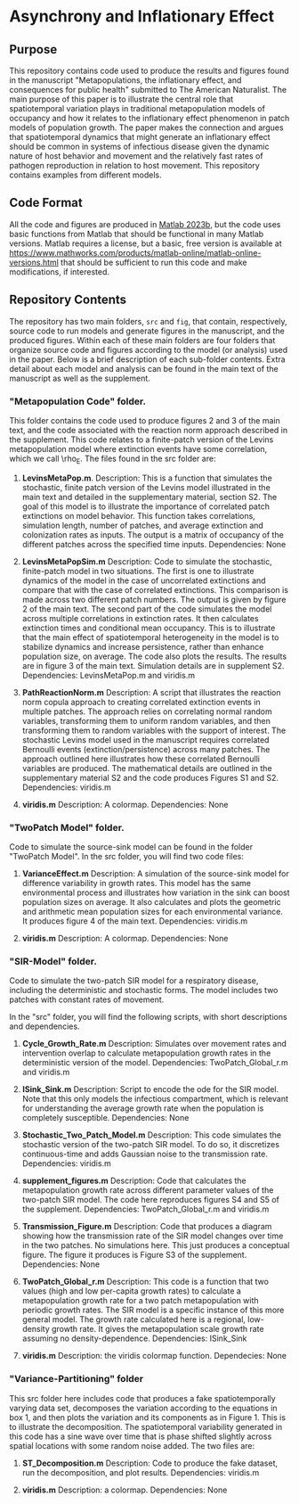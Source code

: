 # Asynchrony and Inflationary Effect
## Purpose
This repository contains code used to produce the results and figures found in the manuscript "Metapopulations, the inflationary effect, and consequences for public health" submitted to The American Naturalist. The main purpose of this paper is to illustrate the central role that spatiotemporal variation plays in traditional metapopulation models of occupancy and how it relates to the inflationary effect phenomenon in patch models of population growth. The paper makes the connection and argues that spatiotemporal dynamics that might generate an inflationary effect should be common in systems of infectious disease given the dynamic nature of host behavior and movement and the relatively fast rates of pathogen reproduction in relation to host movement. This repository contains examples from different models. 

## Code Format
All the code and figures are produced in [Matlab 2023b](https://www.mathworks.com/products/new_products/release2023b.html), but the code uses basic functions from Matlab that should be functional in many Matlab versions. Matlab requires a license, but a basic, free version is available at https://www.mathworks.com/products/matlab-online/matlab-online-versions.html that should be sufficient to run this code and make modifications, if interested.

## Repository Contents
The repository has two main folders, `src` and `fig`, that contain, respectively, source code to run models and generate figures in the manuscript, and the produced figures. Within each of these main folders are four folders that organize source code and figures according to the model (or analysis) used in the paper. Below is a brief description of each sub-folder contents. Extra detail about each model and analysis can be found in the main text of the manuscript as well as the supplement. 

### "Metapopulation Code" folder. 
This folder contains the code used to produce figures 2 and 3 of the main text, and the code associated with the reaction norm approach described in the supplement. This code relates to a finite-patch version of the Levins metapopulation model where extinction events have some correlation, which we call \rho<sub>E</sub>. The files found in the src folder are:

1. **LevinsMetaPop.m**. 
Description: This is a function that simulates the stochastic, finite patch version of the Levins model illustrated in the main text and detailed in the supplementary material, section S2. The goal of this model is to illustrate the importance of correlated patch extinctions on model behavior. This function takes correlations, simulation length, number of patches, and average extinction and colonization rates as inputs. The output is a matrix of occupancy of the different patches across the specified time inputs. 
Dependencies: None

2. **LevinsMetaPopSim.m**
Description: Code to simulate the stochastic, finite-patch model in two situations. The first is one to illustrate dynamics of the model in the case of uncorrelated extinctions and compare that with the case of correlated extinctions. This comparison is made across two different patch numbers. The output is given by figure 2 of the main text. The second part of the code simulates the model across multiple correlations in extinction rates. It then calculates extinction times and conditional mean occupancy. This is to illustrate that the main effect of spatiotemporal heterogeneity in the model is to stabilize dynamics and increase persistence, rather than enhance population size, on average. The code also plots the results. The results are in figure 3 of the main text. Simulation details are in supplement S2. 
Dependencies: LevinsMetaPop.m and viridis.m

3. **PathReactionNorm.m**
Description: A script that illustrates the reaction norm copula approach to creating correlated extinction events in multiple patches. The approach relies on correlating normal random variables, transforming them to uniform random variables, and then transforming them to random variables with the support of interest. The stochastic Levins model used in the manuscript requires correlated Bernoulli events (extinction/persistence) across many patches. The approach outlined here illustrates how these correlated Bernoulli variables are produced. The mathematical details are outlined in the supplementary material S2 and the code produces Figures S1 and S2. 
Dependencies: viridis.m

4. **viridis.m**
Description: A colormap.
Dependencies: None 

### "TwoPatch Model" folder.
Code to simulate the source-sink model can be found in the folder "TwoPatch Model". In the src folder, you will find two code files:

1. **VarianceEffect.m**
Description: A simulation of the source-sink model for difference variability in growth rates. This model has the same environmental process and illustrates how variation in the sink can boost population sizes on average. It also calculates and plots the geometric and arithmetic mean population sizes for each environmental variance. It produces figure 4 of the main text.
Dependencies: viridis.m

2. **viridis.m**
Description: A colormap.
Dependencies: None 


### "SIR-Model" folder.
Code to simulate the two-patch SIR model for a respiratory disease, including the deterministic and stochastic forms. The model includes two patches with constant rates of movement. 

In the "src" folder, you will find the following scripts, with short descriptions and dependencies.

1. **Cycle_Growth_Rate.m**
Description: Simulates over movement rates and intervention overlap to calculate metapopulation growth rates in the deterministic version of the model. 
Dependencies: TwoPatch_Global_r.m and viridis.m

2. **ISink_Sink.m**
Description: Script to encode the ode for the SIR model. Note that this only models the infectious compartment, which is relevant for understanding the average growth rate when the population is completely susceptible.
Dependencies: None

3. **Stochastic_Two_Patch_Model.m**
Description: This code simulates the stochastic version of the two-patch SIR model. To do so, it discretizes continuous-time and adds Gaussian noise to the transmission rate. 
Dependencies: viridis.m

4. **supplement_figures.m**
Description: Code that calculates the metapopulation growth rate across different parameter values of the two-patch SIR model. The code here reproduces figures S4 and S5 of the supplement. 
Dependencies: TwoPatch_Global_r.m and viridis.m

5. **Transmission_Figure.m**
Description: Code that produces a diagram showing how the transmission rate of the SIR model changes over time in the two patches. No simulations here. This just produces a conceptual figure. The figure it produces is Figure S3 of the supplement. 
Dependencies: None

6. **TwoPatch_Global_r.m**
Description: This code is a function that two values (high and low per-capita growth rates) to calculate a metapopulation growth rate for a two patch metapopulation with periodic growth rates. The SIR model is a specific instance of this more general model. The growth rate calculated here is a regional, low-density growth rate. It gives the metapopulation scale growth rate assuming no density-dependence. 
Dependencies: ISink_Sink

7. **viridis.m**
Description: the viridis colormap function.
Dependecies: None


### "Variance-Partitioning" folder
This src folder here includes code that produces a fake spatiotemporally varying data set, decomposes the variation according to the equations in box 1, and then plots the variation and its components as in Figure 1. This is to illustrate the decomposition. The spatiotemporal variability generated in this code has a sine wave  over time that is phase shifted slightly across spatial locations with some random noise added. The two files are:

1. **ST_Decomposition.m**
Description: Code to produce the fake dataset, run the decomposition, and plot results. 
Dependencies: viridis.m

2. **viridis.m**
Description: a colormap. Dependencies: None 
